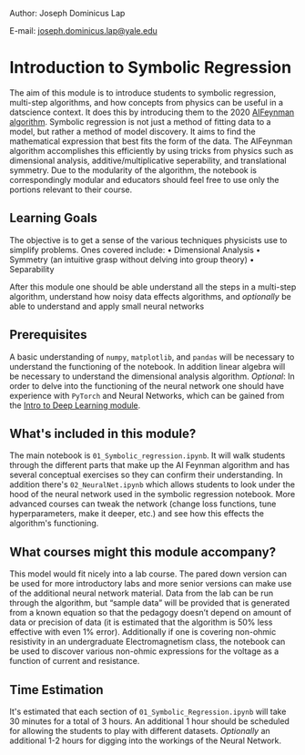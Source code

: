 Author: Joseph Dominicus Lap

E-mail: joseph.dominicus.lap@yale.edu
# Introduction to Symbolic Regression
The aim of this module is to introduce students to symbolic regression, multi-step algorithms, and how concepts from physics can be useful in a datscience context. It does this by introducing them to the 2020 [AIFeynman algorithm](https://www.science.org/doi/10.1126/sciadv.aay2631). Symbolic regression is not just a method of fitting data to a model, but rather a method of model discovery. It aims to find the mathematical expression that best fits the form of the data. The AIFeynman algorithm accomplishes this efficiently by using tricks from physics such as dimensional analysis, additive/multiplicative seperability, and translational symmetry. Due to the modularity of the algorithm, the notebook is correspondingly modular and educators should feel free to use only the portions relevant to their course.

## Learning Goals
The objective is to get a sense of the various techniques physicists use to simplify problems. Ones covered include:
• Dimensional Analysis
• Symmetry (an intuitive grasp without delving into group theory)
• Separability

After this module one should be able understand all the steps in a multi-step algorithm, understand how noisy data effects algorithms, and *optionally* be able to understand and apply small neural networks

## Prerequisites
A basic understanding of ```numpy```, ```matplotlib```, and ```pandas``` will be necessary to understand the functioning of the notebook. In addition linear algebra will be necessary to understand the dimensional analysis algorithm.
*Optional*: In order to delve into the functioning of the neural network one should have experience with ```PyTorch``` and Neural Networks, which can be gained from the [Intro to Deep Learning module](../Intro_to_Deep_Learning/).

## What's included in this module?
The main notebook is ```01_Symbolic_regression.ipynb```. It will walk students through the different parts that make up the AI Feynman algorithm and has several conceptual exercises so they can confirm their understanding. In addition there's ```02_NeuralNet.ipynb``` which allows students to look under the hood of the neural network used in the symbolic regression notebook. More advanced courses can tweak the network (change loss functions, tune hyperparameters, make it deeper, etc.) and see how this effects the algorithm's functioning.

## What courses might this module accompany?
This model would fit nicely into a lab course. The pared down version can be used for more introductory labs and more senior versions can make use of the additional neural network material. Data from the lab can be run through the algorithm, but “sample data” will be provided that is generated from a known equation so that the pedagogy doesn’t depend on amount of data or precision of data (it is estimated that the algorithm is 50% less effective with even 1% error).
Additionally if one is covering non-ohmic resistivity in an undergraduate Electromagnetism class, the notebook can be used to discover various non-ohmic expressions for the voltage as a function of current and resistance.

## Time Estimation
It's estimated that each section of ```01_Symbolic_Regression.ipynb``` will take 30 minutes for a total of 3 hours. An additional 1 hour should be scheduled for allowing the students to play with different datasets. *Optionally* an additional 1-2 hours for digging into the workings of the Neural Network.
